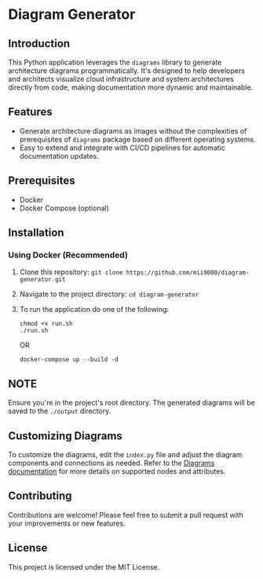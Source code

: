 # Diagram Generator

## Introduction
This Python application leverages the `diagrams` library to generate architecture diagrams programmatically. It's designed to help developers and architects visualize cloud infrastructure and system architectures directly from code, making documentation more dynamic and maintainable.

## Features
- Generate architecture diagrams as images without the complexities of prerequisites of `diagrams` package based on different operating systems. 
- Easy to extend and integrate with CI/CD pipelines for automatic documentation updates.

## Prerequisites
- Docker
- Docker Compose (optional)

## Installation

### Using Docker (Recommended)
1. Clone this repository: `git clone https://github.com/mii9000/diagram-generator.git`

2. Navigate to the project directory: `cd diagram-generator`

3. To run the application do one of the following:
    ```
    chmod +x run.sh
    ./run.sh
    ```
    OR
    ```
    docker-compose up --build -d
    ```

## NOTE
Ensure you're in the project's root directory. The generated diagrams will be saved to the `./output` directory.

## Customizing Diagrams
To customize the diagrams, edit the `index.py` file and adjust the diagram components and connections as needed. Refer to the [Diagrams documentation](https://diagrams.mingrammer.com/docs) for more details on supported nodes and attributes.

## Contributing
Contributions are welcome! Please feel free to submit a pull request with your improvements or new features.

## License
This project is licensed under the MIT License.